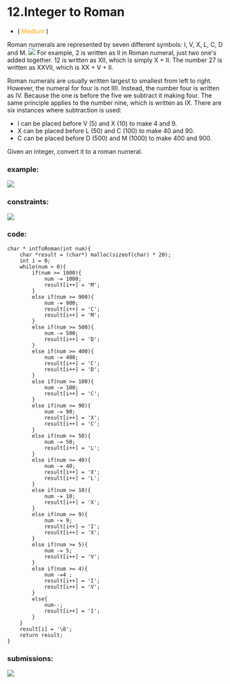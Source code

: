# 12.Integer to Roman
* (<span style="color: orange"> Medium </span>)

Roman numerals are represented by seven different symbols: I, V, X, L, C, D and M.
![](https://res.cloudinary.com/dj6mprtik/image/upload/v1676863950/img/12_nyjouw.png)
For example, 2 is written as II in Roman numeral, just two one's added together. 
12 is written as XII, which is simply X + II. 
The number 27 is written as XXVII, which is XX + V + II.

Roman numerals are usually written largest to smallest from left to right. 
However, the numeral for four is not IIII. Instead, the number four is written as IV. 
Because the one is before the five we subtract it making four. 
The same principle applies to the number nine, which is written as IX. 
There are six instances where subtraction is used:

* I can be placed before V (5) and X (10) to make 4 and 9. 
* X can be placed before L (50) and C (100) to make 40 and 90. 
* C can be placed before D (500) and M (1000) to make 400 and 900.

Given an integer, convert it to a roman numeral.

### example:
![](https://res.cloudinary.com/dj6mprtik/image/upload/v1676863950/img/12-ex_oopecg.png)

### constraints:
![](https://res.cloudinary.com/dj6mprtik/image/upload/v1676863950/img/12-con_umcpis.png)

### code:
```
char * intToRoman(int num){
    char *result = (char*) malloc(sizeof(char) * 20);
    int i = 0;
    while(num > 0){
        if(num >= 1000){
            num -= 1000;
            result[i++] = 'M';
        }
        else if(num >= 900){
            num -= 900;
            result[i++] = 'C';
            result[i++] = 'M';
        }
        else if(num >= 500){
            num -= 500;
            result[i++] = 'D';
        }
        else if(num >= 400){
            num -= 400;
            result[i++] = 'C';
            result[i++] = 'D';
        }
        else if(num >= 100){
            num -= 100;
            result[i++] = 'C';
        }
        else if(num >= 90){
            num -= 90;
            result[i++] = 'X';
            result[i++] = 'C';
        }
        else if(num >= 50){
            num -= 50;
            result[i++] = 'L';
        }
        else if(num >= 40){
            num -= 40;
            result[i++] = 'X';
            result[i++] = 'L';
        }
        else if(num >= 10){
            num -= 10;
            result[i++] = 'X';
        }
        else if(num >= 9){
            num -= 9;
            result[i++] = 'I';
            result[i++] = 'X';
        }
        else if(num >= 5){
            num -= 5;
            result[i++] = 'V';
        }
        else if(num >= 4){
            num -=4 ;
            result[i++] = 'I';
            result[i++] = 'V';
        }
        else{
            num--;
            result[i++] = 'I';
        }
    }
    result[i] = '\0';
    return result;
}
```

### submissions:
![](https://res.cloudinary.com/dj6mprtik/image/upload/v1676863950/img/12-sub_uyz0w4.png)
